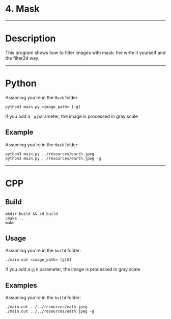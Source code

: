 # 4. Mask

---

# Description

This program shows how to filter images with mask: the write it yourself and the filter2d way.

---

# Python

Assuming you're in the `Mask` folder:

```
python3 main.py <image_path> [-g]
```

If you add a `-g` parameter, the image is processed in gray scale

## Example

Assuming you're in the `Mask` folder:

```
python3 main.py ../resources/earth.jpeg
python3 main.py ../resources/earth.jpeg -g
```

---

# CPP

## Build

```
mkdir build && cd build
cmake ..
make
```

## Usage

Assuming you're in the `build` folder:

```
./main.out <image_path> [g|G]
```

If you add a `g|G` parameter, the image is processed in gray scale

## Examples

Assuming you're in the `build` folder:

```
./main.out ../../resources/eath.jpeg
./main.out ../../resources/eath.jpeg -g
```
